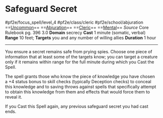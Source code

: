 # Safeguard Secret
#pf2e/focus_spell/level_4 #pf2e/class/cleric #pf2e/school/abjuration 
==[Uncommon](rules/traits/uncommon.md)== ==[Abjuration](rules/traits/abjuration.md)== ==[Cleric](rules/traits/cleric.md)== ==[Mental](rules/traits/mental.md)==
*Source* Core Rulebook pg. 396 3.0
**Domain** secrecy
**Cast** 1 minute (somatic, verbal)
**Range** 10 feet; **Targets** you and any number of willing allies
**Duration** 1 hour

---
You ensure a secret remains safe from prying spies. Choose one piece of information that at least some of the targets know; you can target a creature only if it remains within range for the full minute during which you Cast the Spell.

The spell grants those who know the piece of knowledge you have chosen a +4 status bonus to skill checks (typically Deception checks) to conceal this knowledge and to saving throws against spells that specifically attempt to obtain this knowledge from them and effects that would force them to reveal it.

If you Cast this Spell again, any previous safeguard secret you had cast ends.